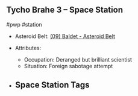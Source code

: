 ## Tycho Brahe 3 &ndash; Space Station

#pwp #station

- Asteroid Belt: [(09) Baldet - Asteroid Belt](../../../Gaming/StarsWithoutNumber/PiratesWithoutPlunder/%2809%29%20Baldet%20-%20Asteroid%20Belt.md)
- Attributes:
   -   Occupation: Deranged but brilliant scientist
   -   Situation: Foreign sabotage attempt

- Space Station Tags
	-  

